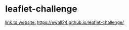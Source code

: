 # leaflet-challenge      

<u>link to website:</u> 
https://ewall24.github.io/leaflet-challenge/







